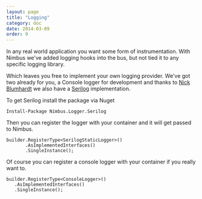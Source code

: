 ```yaml
---
layout: page
title: "Logging"
category: doc
date: 2014-03-09
order: 9
---
```


In any real world application you want some form of instrumentation. With Nimbus we've added logging hooks into the bus, but not tied it to any specific logging library.

Which leaves you free to implement your own logging provider. We've got two already for you, a Console logger for development and thanks to [Nick Blumhardt](http://nblumhardt.com/) we also have a [Serilog](http://serilog.net/) implementation.

To get Serilog install the package via Nuget

	Install-Package Nimbus.Logger.Serilog

Then you can register the logger with your container and it will get passed to Nimbus.

	builder.RegisterType<SerilogStaticLogger>()
	       .AsImplementedInterfaces()
           .SingleInstance();

Of course you can register a console logger with your container if you really want to.

	builder.RegisterType<ConsoleLogger>()
       .AsImplementedInterfaces()
       .SingleInstance();


